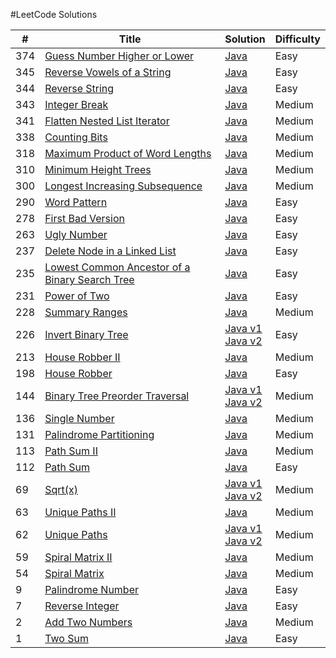 #LeetCode Solutions

| # | Title | Solution | Difficulty |
|---| ----- | -------- | ---------- |
|374|[Guess Number Higher or Lower](https://leetcode.com/problems/guess-number-higher-or-lower/) | [Java](https://github.com/iSumitG/leetcode/blob/master/GuessGame.java)|Easy|
|345|[Reverse Vowels of a String](https://leetcode.com/problems/reverse-vowels-of-a-string/) | [Java](https://github.com/iSumitG/leetcode/blob/master/ReverseVowels.java)|Easy|
|344|[Reverse String](https://leetcode.com/problems/reverse-string/) | [Java](https://github.com/iSumitG/leetcode/blob/master/ReverseString.java)|Easy|
|343|[Integer Break](https://leetcode.com/problems/integer-break/) | [Java](https://github.com/iSumitG/leetcode/blob/master/IntegerBreak.java)|Medium|
|341|[Flatten Nested List Iterator](https://leetcode.com/problems/flatten-nested-list-iterator/) | [Java](https://github.com/iSumitG/leetcode/blob/master/NestedIterator.java)|Medium|
|338|[Counting Bits](https://leetcode.com/problems/counting-bits/) | [Java](https://github.com/iSumitG/leetcode/blob/master/CountingBits.java)|Medium|
|318|[Maximum Product of Word Lengths](https://leetcode.com/problems/maximum-product-of-word-lengths/) | [Java](https://github.com/iSumitG/leetcode/blob/master/MaximumProductOfWordLengths.java)|Medium|
|310|[Minimum Height Trees](https://leetcode.com/problems/minimum-height-trees/) | [Java](https://github.com/iSumitG/leetcode/blob/master/MinimumHeightTrees.java)|Medium|
|300|[Longest Increasing Subsequence](https://leetcode.com/problems/longest-increasing-subsequence/) | [Java](https://github.com/iSumitG/leetcode/blob/master/LongestIncreasingSubsequence.java)|Medium|
|290|[Word Pattern](https://leetcode.com/problems/word-pattern/) | [Java](https://github.com/iSumitG/leetcode/blob/master/WordPattern.java)|Easy|
|278|[First Bad Version](https://leetcode.com/problems/first-bad-version/) | [Java](https://github.com/iSumitG/leetcode/blob/master/FirstBadVersion.java)|Easy|
|263|[Ugly Number](https://leetcode.com/problems/ugly-number/) | [Java](https://github.com/iSumitG/leetcode/blob/master/UglyNumber.java)|Easy|
|237|[Delete Node in a Linked List](https://leetcode.com/problems/delete-node-in-a-linked-list/) | [Java](https://github.com/iSumitG/leetcode/blob/master/DeleteNodeLinkedList.java)|Easy|
|235|[Lowest Common Ancestor of a Binary Search Tree](https://leetcode.com/problems/lowest-common-ancestor-of-a-binary-search-tree/) | [Java](https://github.com/iSumitG/leetcode/blob/master/LowestCommonAncestorBST.java)|Easy|
|231|[Power of Two](https://leetcode.com/problems/power-of-two/) | [Java](https://github.com/iSumitG/leetcode/blob/master/PowerOfTwo.java)|Easy|
|228|[Summary Ranges](https://leetcode.com/problems/summary-ranges/) | [Java](https://github.com/iSumitG/leetcode/blob/master/SummaryRanges.java)|Medium|
|226|[Invert Binary Tree](https://leetcode.com/problems/invert-binary-tree/) | [Java v1](https://github.com/iSumitG/leetcode/blob/master/InvertBinaryTree_v1.java) <br> [Java v2](https://github.com/iSumitG/leetcode/blob/master/InvertBinaryTree_v2.java)|Easy|
|213|[House Robber II](https://leetcode.com/problems/house-robber-ii/) | [Java](https://github.com/iSumitG/leetcode/blob/master/HouseRobber2.java)|Medium|
|198|[House Robber](https://leetcode.com/problems/house-robber/) | [Java](https://github.com/iSumitG/leetcode/blob/master/HouseRobber.java)|Easy|
|144|[Binary Tree Preorder Traversal](https://leetcode.com/problems/binary-tree-preorder-traversal/) | [Java v1](https://github.com/iSumitG/leetcode/blob/master/preorderTraversal_v1.java) <br> [Java v2](https://github.com/iSumitG/leetcode/blob/master/preorderTraversal_v2.java)|Medium|
|136|[Single Number](https://leetcode.com/problems/single-number/) | [Java](https://github.com/iSumitG/leetcode/blob/master/SingleNumber.java)|Medium|
|131|[Palindrome Partitioning](https://leetcode.com/problems/palindrome-partitioning/) | [Java](https://github.com/iSumitG/leetcode/blob/master/PalindromePartitioning.java)|Medium|
|113|[Path Sum II](https://leetcode.com/problems/path-sum-ii/) | [Java](https://github.com/iSumitG/leetcode/blob/master/PathSumII.java)|Medium|
|112|[Path Sum](https://leetcode.com/problems/path-sum/) | [Java](https://github.com/iSumitG/leetcode/blob/master/PathSum.java)|Easy|
|69|[Sqrt(x)](https://leetcode.com/problems/sqrtx/) | [Java v1](https://github.com/iSumitG/leetcode/blob/master/Sqrtx_v1.java) <br> [Java v2](https://github.com/iSumitG/leetcode/blob/master/Sqrtx_v2.java)|Medium|
|63|[Unique Paths II](https://leetcode.com/problems/unique-paths-ii/) | [Java](https://github.com/iSumitG/leetcode/blob/master/UniquePathsII.java)|Medium|
|62|[Unique Paths](https://leetcode.com/problems/unique-paths/) | [Java v1](https://github.com/iSumitG/leetcode/blob/master/UniquePaths_v1.java)<br>[Java v2](https://github.com/iSumitG/leetcode/blob/master/UniquePaths_v2.java)|Medium|
|59|[Spiral Matrix II](https://leetcode.com/problems/spiral-matrix-ii/) | [Java](https://github.com/iSumitG/leetcode/blob/master/SpiralOrderII.java)|Medium|
|54|[Spiral Matrix](https://leetcode.com/problems/spiral-matrix/) | [Java](https://github.com/iSumitG/leetcode/blob/master/SpiralOrder.java)|Medium|
|9|[Palindrome Number](https://leetcode.com/problems/palindrome-number/) | [Java](https://github.com/iSumitG/leetcode/blob/master/PalindromeNumber.java)|Easy|
|7|[Reverse Integer](https://leetcode.com/problems/reverse-integer/) | [Java](https://github.com/iSumitG/leetcode/blob/master/ReverseInteger.java)|Easy|
|2|[Add Two Numbers](https://leetcode.com/problems/add-two-numbers/) | [Java](https://github.com/iSumitG/leetcode/blob/master/AddTwoNumbers.java)|Medium|
|1|[Two Sum](https://leetcode.com/problems/two-sum/) | [Java](https://github.com/iSumitG/leetcode/blob/master/TwoSum.java)|Easy|

